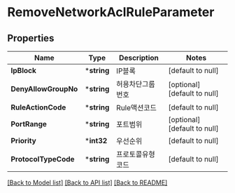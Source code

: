 # RemoveNetworkAclRuleParameter

## Properties
Name | Type | Description | Notes
------------ | ------------- | ------------- | -------------
**IpBlock** | ***string** | IP블록 | [default to null]
**DenyAllowGroupNo** | ***string** | 허용차단그룹번호 | [optional] [default to null]
**RuleActionCode** | ***string** | Rule액션코드 | [default to null]
**PortRange** | ***string** | 포트범위 | [optional] [default to null]
**Priority** | ***int32** | 우선순위 | [default to null]
**ProtocolTypeCode** | ***string** | 프로토콜유형코드 | [default to null]

[[Back to Model list]](../README.md#documentation-for-models) [[Back to API list]](../README.md#documentation-for-api-endpoints) [[Back to README]](../README.md)


